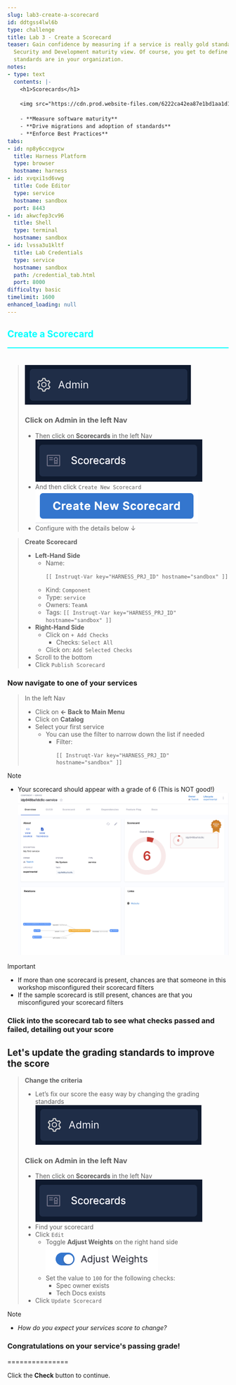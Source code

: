 ```yaml
---
slug: lab3-create-a-scorecard
id: ddtgss4lwl6b
type: challenge
title: Lab 3 - Create a Scorecard
teaser: Gain confidence by measuring if a service is really gold standard from a DevOps,
  Security and Development maturity view. Of course, you get to define what those
  standards are in your organization.
notes:
- type: text
  contents: |-
    <h1>Scorecards</h1>

    <img src="https://cdn.prod.website-files.com/6222ca42ea87e1bd1aa1d10c/6502644fc4b918072a62e67f_Scorecards.svg" width="900" style="display: inline; vertical-align: middle;">

    - **Measure software maturity**
    - **Drive migrations and adoption of standards**
    - **Enforce Best Practices**
tabs:
- id: np8y6ccxgycw
  title: Harness Platform
  type: browser
  hostname: harness
- id: xvqxi1sd6vwg
  title: Code Editor
  type: service
  hostname: sandbox
  port: 8443
- id: akwcfep3cv96
  title: Shell
  type: terminal
  hostname: sandbox
- id: lvssa3u1kltf
  title: Lab Credentials
  type: service
  hostname: sandbox
  path: /credential_tab.html
  port: 8000
difficulty: basic
timelimit: 1600
enhanced_loading: null
---
```


<style type="text/css" rel="stylesheet">
hr.cyan { background-color: cyan; color: cyan; height: 2px; margin-bottom: -10px; }
h2.cyan { color: cyan; }
</style><h2 class="cyan">Create a Scorecard</h2>
<hr class="cyan">
<br><br>

> ![](https://raw.githubusercontent.com/harness-community/field-workshops/main/se-workshop-idp/assets/images/idp_nav_admin.png)
> ### Click on **Admin** in the left Nav
> - Then click on **Scorecards** in the left Nav \
>     ![](https://raw.githubusercontent.com/harness-community/field-workshops/main/se-workshop-idp/assets/images/idp_nav_scorecards.png)
> - And then click `Create New Scorecard` \
>     ![](https://raw.githubusercontent.com/harness-community/field-workshops/main/se-workshop-idp/assets/images/idp_create_new_scorecard.png)
> - Configure with the details below ↓

> **Create Scorecard**
> - **Left-Hand Side**
>   - Name: <pre>`[[ Instruqt-Var key="HARNESS_PRJ_ID" hostname="sandbox" ]]`</pre>
>   - Kind: `Component`
>   - Type: `service`
>   - Owners: `TeamA`
>   - Tags: `[[ Instruqt-Var key="HARNESS_PRJ_ID" hostname="sandbox" ]]`
> - **Right-Hand Side**
>   - Click on `+ Add Checks`
>     - Checks: `Select All`
>   - Click on: `Add Selected Checks`
> - Scroll to the bottom
> - Click `Publish Scorecard`

### Now navigate to one of your services

> In the left Nav <br>
> - Click on **<- Back to Main Menu**
> - Click on **Catalog**
> - Select your first service
>   - You can use the filter to narrow down the list if needed
>     - Filter: <pre>`[[ Instruqt-Var key="HARNESS_PRJ_ID" hostname="sandbox" ]]`</pre>

> [!NOTE]
> - Your scorecard should appear with a grade of 6 (This is NOT good!) \
>     ![](https://raw.githubusercontent.com/harness-community/field-workshops/main/se-workshop-idp/assets/images/idp_component_scorecard.png)

> [!IMPORTANT]
> - If more than one scorecard is present, chances are that someone in this workshop misconfigured their scorecard filters
> - If the sample scorecard is still present, chances are that you misconfigured your scorecard filters

### Click into the scorecard tab to see what checks passed and failed, detailing out your score

## Let's update the grading standards to improve the score

> **Change the criteria** <br>
> - Let’s fix our score the easy way by changing the grading standards
> ![](https://raw.githubusercontent.com/harness-community/field-workshops/main/se-workshop-idp/assets/images/idp_nav_admin.png)
> ### Click on **Admin** in the left Nav
> - Then click on **Scorecards** in the left Nav \
>     ![](https://raw.githubusercontent.com/harness-community/field-workshops/main/se-workshop-idp/assets/images/idp_nav_scorecards.png)
> - Find your scorecard
> - Click `Edit`
>   - Toggle **Adjust Weights** on the right hand side \
>     ![](https://raw.githubusercontent.com/harness-community/field-workshops/main/se-workshop-idp/assets/images/idp_scorecard_adjust_weights_toggle.png)
>   - Set the value to `100` for the following checks:
>     - Spec owner exists
>     - Tech Docs exists
> - Click `Update Scorecard`


> [!NOTE]
> - *How do you expect your services score to change?*


### Congratulations on your service's passing grade!

===============

Click the **Check** button to continue.
